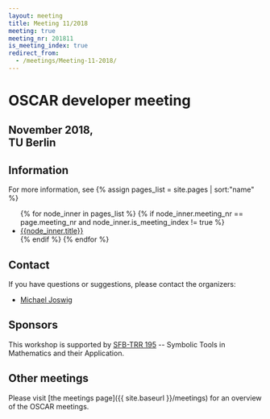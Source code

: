 ```yaml
---
layout: meeting
title: Meeting 11/2018
meeting: true
meeting_nr: 201811
is_meeting_index: true
redirect_from:
  - /meetings/Meeting-11-2018/
---
```


# OSCAR developer meeting

## November 2018,<br> TU Berlin

## Information

For more information, see
{% assign pages_list = site.pages | sort:"name" %}
<ul>
{% for node_inner in pages_list %}
    {% if node_inner.meeting_nr == page.meeting_nr and node_inner.is_meeting_index != true %}
        <li>
            <a href="{{ node_inner.url | relative_url }}">{{node_inner.title}}</a>
        </li>
    {% endif %}
{% endfor %}
</ul>

## Contact

If you have questions or suggestions, please contact the organizers:

* [Michael Joswig](mailto:joswig@math.tu-berlin.de)

## Sponsors

This workshop is supported by [SFB-TRR 195](https://www.computeralgebra.de/sfb/) -- Symbolic Tools in Mathematics and their Application.

## Other meetings

Please visit [the meetings page]({{ site.baseurl }}/meetings) for an overview of the OSCAR meetings.
